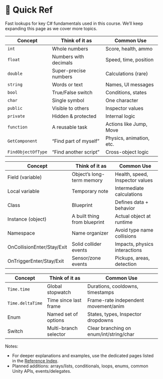 # 🧠 Quick Ref

Fast lookups for key C# fundamentals used in this course. We’ll keep expanding this page as we cover more topics.

| Concept            | Think of it as        | Common Use               |
| ------------------ | --------------------- | ------------------------ |
| `int`              | Whole numbers         | Score, health, ammo      |
| `float`            | Numbers with decimals | Speed, time, position    |
| `double`           | Super-precise numbers | Calculations (rare)      |
| `string`           | Words or text         | Names, UI messages       |
| `bool`             | True/False switch     | Conditions, states       |
| `char`             | Single symbol         | One character            |
| `public`           | Visible to others     | Inspector values         |
| `private`          | Hidden & protected    | Internal logic           |
| `function`         | A reusable task       | Actions like Jump, Move  |
| `GetComponent`     | “Find part of myself” | Physics, animation, etc. |
| `FindObjectOfType` | “Find another script” | Cross-object logic       |

| Concept                    | Think of it as               | Common Use                      |
| -------------------------- | ---------------------------- | ------------------------------- |
| Field (variable)           | Object’s long-term memory    | Health, speed, Inspector values |
| Local variable             | Temporary note               | Intermediate calculations       |
| Class                      | Blueprint                    | Defines data + behavior         |
| Instance (object)          | A built thing from blueprint | Actual object at runtime        |
| Namespace                  | Name organizer               | Avoid type name collisions      |
| OnCollisionEnter/Stay/Exit | Solid collider events        | Impacts, physics interactions   |
| OnTriggerEnter/Stay/Exit   | Sensor/zone events           | Pickups, areas, detection       |

| Concept          | Think of it as        | Common Use                              |
| ---------------- | --------------------- | --------------------------------------- |
| `Time.time`      | Global stopwatch      | Durations, cooldowns, timestamps        |
| `Time.deltaTime` | Time since last frame | Frame-rate independent movement/anim    |
| Enum             | Named set of options  | States, types, Inspector dropdowns      |
| Switch           | Multi-branch selector | Clear branching on enum/int/string/char |

Notes:

- For deeper explanations and examples, use the dedicated pages listed in the [Reference Index](README.md).
- Planned additions: arrays/lists, conditionals, loops, enums, common Unity APIs, events/delegates.
